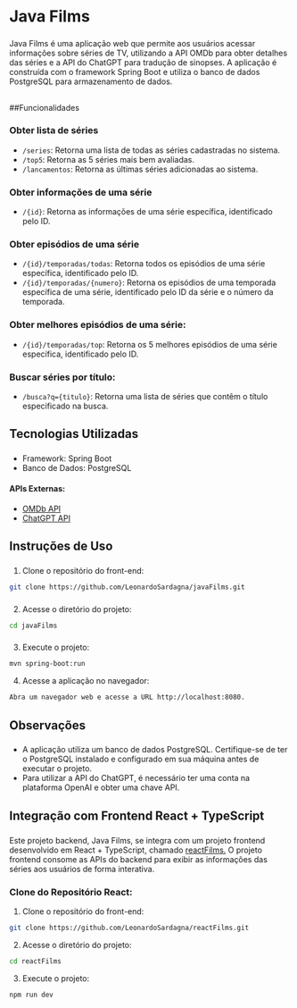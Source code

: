 # Java Films

###

Java Films é uma aplicação web que permite aos usuários acessar informações sobre séries de TV, utilizando a API OMDb para obter detalhes das séries e a API do ChatGPT para tradução de sinopses. A aplicação é construída com o framework Spring Boot e utiliza o banco de dados PostgreSQL para armazenamento de dados.

###

##

##Funcionalidades

### Obter lista de séries
- `/series`: Retorna uma lista de todas as séries cadastradas no sistema.
- `/top5`: Retorna as 5 séries mais bem avaliadas.
- `/lancamentos`: Retorna as últimas séries adicionadas ao sistema.
### Obter informações de uma série
- `/{id}`: Retorna as informações de uma série específica, identificado pelo ID.
### Obter episódios de uma série
- `/{id}/temporadas/todas`: Retorna todos os episódios de uma série específica, identificado pelo ID.
- `/{id}/temporadas/{numero}`: Retorna os episódios de uma temporada específica de uma série, identificado pelo ID da série e o número da temporada.
### Obter melhores episódios de uma série:
- `/{id}/temporadas/top`: Retorna os 5 melhores episódios de uma série específica, identificado pelo ID.
### Buscar séries por título:
- `/busca?q={titulo}`: Retorna uma lista de séries que contêm o título especificado na busca. 

###

## Tecnologias Utilizadas

###

- Framework: Spring Boot
- Banco de Dados: PostgreSQL
#### APIs Externas:
- [OMDb API](https://www.omdbapi.com/)
- [ChatGPT API](https://chat.openai.com/)

###

## Instruções de Uso

###

1. Clone o repositório do front-end:

```bash
git clone https://github.com/LeonardoSardagna/javaFilms.git
```

###

2. Acesse o diretório do projeto:

```bash
cd javaFilms
```

###

3. Execute o projeto:

```bash
mvn spring-boot:run
```

4. Acesse a aplicação no navegador:

```bash
Abra um navegador web e acesse a URL http://localhost:8080.
```

###

## Observações

###

- A aplicação utiliza um banco de dados PostgreSQL. Certifique-se de ter o PostgreSQL instalado e configurado em sua máquina antes de executar o projeto.
- Para utilizar a API do ChatGPT, é necessário ter uma conta na plataforma OpenAI e obter uma chave API.

###

## Integração com Frontend React + TypeScript

###

Este projeto backend, Java Films, se integra com um projeto frontend desenvolvido em React + TypeScript, chamado [reactFilms.](https://github.com/LeonardoSardagna/reactFilms) O projeto frontend consome as APIs do backend para exibir as informações das séries aos usuários de forma interativa.

### Clone do Repositório React:

1. Clone o repositório do front-end:

```bash
git clone https://github.com/LeonardoSardagna/reactFilms.git
```

2. Acesse o diretório do projeto:

```bash
cd reactFilms
```

3. Execute o projeto:

```bash
npm run dev
```
